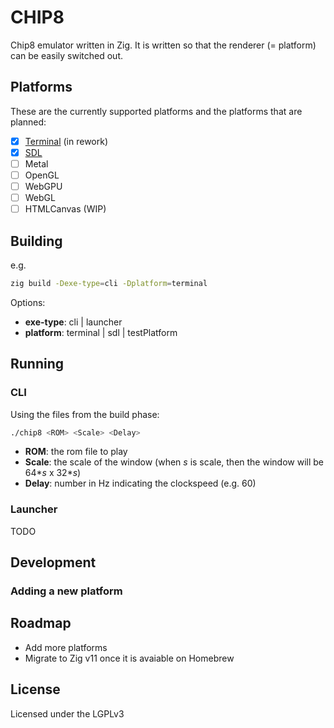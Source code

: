 # CHIP8

Chip8 emulator written in Zig. It is written so that the renderer (= platform) can be easily switched out.

## Platforms

These are the currently supported platforms and the platforms that are planned:

- [x] [Terminal](docs/internal/terminal.md) (in rework)
- [x] [SDL](docs/internal/sdl.md)
- [ ] Metal
- [ ] OpenGL
- [ ] WebGPU
- [ ] WebGL
- [ ] HTMLCanvas (WIP)

## Building

e.g.

```bash
zig build -Dexe-type=cli -Dplatform=terminal
```

Options:
- **exe-type**: cli | launcher
- **platform**: terminal | sdl | testPlatform

## Running

### CLI

Using the files from the build phase:

```bash
./chip8 <ROM> <Scale> <Delay>
```

- **ROM**: the rom file to play
- **Scale**: the scale of the window (when *s* is scale, then the window will be 64\**s* x 32\**s*)
- **Delay**: number in Hz indicating the clockspeed (e.g. 60)

### Launcher

TODO

## Development

### Adding a new platform

## Roadmap

- Add more platforms
- Migrate to Zig v11 once it is avaiable on Homebrew

## License

Licensed under the LGPLv3
